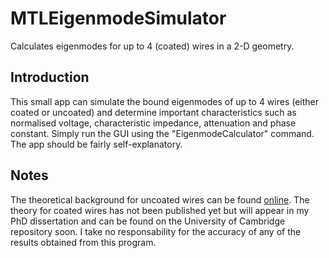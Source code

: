 # MTLEigenmodeSimulator
Calculates eigenmodes for up to 4 (coated) wires in a 2-D geometry.

## Introduction
This small app can simulate the bound eigenmodes of up to 4 wires (either coated or uncoated) and determine important characteristics such as normalised voltage, characteristic impedance, attenuation and phase constant. Simply run the GUI using the "EigenmodeCalculator" command. The app should be fairly self-explanatory. 

## Notes
The theoretical background for uncoated wires can be found [online](https://doi.org/10.1063/5.0059393 'Go To Publication'). The theory for coated wires has not been published yet but will appear in my PhD dissertation and can be found on the University of Cambridge repository soon. 
I take no responsability for the accuracy of any of the results obtained from this program. 
